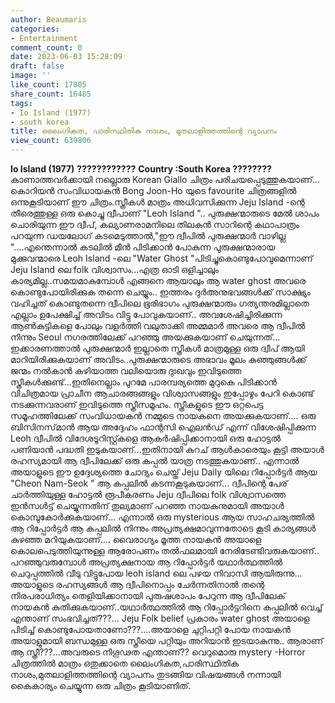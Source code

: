 ```yaml
---
author: Beaumaris
categories:
- Entertainment
comment_count: 0
date: 2023-06-03 15:28:09
draft: false
image: ''
like_count: 17805
share_count: 16485
tags:
- Io Island (1977)
- south korea
title: ലൈംഗികത, പാരിസ്ഥിതിക നാശം, മുതലാളിത്തത്തിന്റെ വ്യാപനം
view_count: 639806
---
```


**Io Island (1977)** **????????????** **Country :South Korea ????????** കാണാത്തവർക്കായി നല്ലൊരു Korean Giallo ചിത്രം പരിചയപ്പെടുത്തുകയാണ്... കൊറിയൻ സംവിധായകൻ Bong Joon-Ho യുടെ favourite ചിത്രങ്ങളിൽ ഒന്നുകൂടിയാണ് ഈ ചിത്രം.സ്ത്രീകൾ മാത്രം അധിവസിക്കുന്ന Jeju Island -ന്റെ തീരെത്തുള്ള ഒരു കൊച്ചു ദ്വീപാണ് "Leoh Island ".. പുരുക്ഷന്മാരുടെ മേൽ ശാപം ചൊരിയുന്ന ഈ ദ്വീപ്, കല്യാണരാമനിലെ തിലകൻ സാറിന്റെ കഥാപാത്രം പറയുന്ന ഡയലോഗ് കടമെടുത്താൽ,"ഈ ദ്വീപിൽ പുരുക്ഷന്മാർ വാഴില്ല "....എന്തെന്നാൽ കടലിൽ മീൻ പിടിക്കാൻ പോകുന്ന പുരുക്ഷന്മാരായ മുക്കുവന്മാരെ Leoh Island -ലെ "Water Ghost "പിടിച്ചുകൊണ്ടുപോവുമെന്നാണ് Jeju Island ലെ folk വിശ്വാസം...എത്ര ഓടി ഒളിച്ചാലും കാര്യമില്ല..സമയമാകുമ്പോൾ എങ്ങനെ ആയാലും ആ water ghost അവരെ കൊണ്ടുപോയിരിക്കുക തന്നെ ചെയ്യും.. ഇത്തരം ദുർഅനുഭവങ്ങൾക്ക് സാക്ഷ്യം വഹിച്ചത് കൊണ്ടുതന്നെ ദ്വീപിലെ ഭൂരിഭാഗം പുരുക്ഷന്മാരും ഗത്യന്തരമില്ലാതെ എല്ലാം ഉപേക്ഷിച്ച് അവിടം വിട്ടു പോവുകയാണ്.. അവശേഷിച്ചിരിക്കുന്ന ആൺകുട്ടികളെ പോലും വളർത്തി വലുതാക്കി അമ്മമാർ അവരെ ആ ദ്വീപിൽ നിന്നും Seoul നഗരത്തിലേക്ക് പറഞ്ഞു അയക്കുകയാണ് ചെയുന്നത്... ഇക്കാരണത്താൽ പുരുക്ഷന്മാർ ഇല്ലാതെ സ്ത്രീകൾ മാത്രമുള്ള ഒരു ദ്വീപ് ആയി മാറിയിരിക്കുകയാണ് അവിടം..പുരുക്ഷന്മാരുടെ അഭാവം മൂലം കുഞ്ഞുങ്ങൾക്ക് ജന്മം നൽകാൻ കഴിയാത്ത വലിയൊരു ദുഃഖവും ഇവിടുത്തെ സ്ത്രീകൾക്കുണ്ട്...ഇതിനെല്ലാം പുറമേ പാരമ്പര്യത്തെ മുറുകെ പിടിക്കാൻ വിചിത്രമായ പ്രാചീന ആചാരങ്ങങ്ങളും വിശ്വാസങ്ങളും ഇപ്പോഴും പേറി കൊണ്ട് നടക്കുന്നവരാണ് ഇവിടുത്തെ സ്ത്രീസമൂഹം. [](https://cdn.boolokam.com/articles/2023/06/mmm.jpg)സ്ത്രീകളുടെ ഈ ഒറ്റപെട്ട സമൂഹത്തിലേക്ക് സംവിധായകൻ നമ്മുടെ നായകനെ അയക്കുകയാണ്.... ഒരു ബിസിനസ്‌മാൻ ആയ അദ്ദേഹം ഫാന്റസി ഐലൻഡ് എന്ന് വിശേഷിപ്പിക്കുന്ന Leoh ദ്വീപിൽ വിദേശടൂറിസ്റ്റ്കളെ ആകർഷിപ്പിക്കാനായി ഒരു ഹോട്ടൽ പണിയാൻ പദ്ധതി ഇടുകയാണ്...ഇതിനായി കുറച് ആൾകാരെയും കൂട്ടി അയാൾ രഹസ്യമായി ആ ദ്വീപിലേക്ക് ഒരു കപ്പൽ യാത്ര നടത്തുകയാണ്.. എന്നാൽ അയാളുടെ ഈ ഉദ്ദേശ്യത്തെ ചോദ്യം ചെയ്ത് Jeju Daily യിലെ റിപ്പോർട്ടർ ആയ "Cheon Nam-Seok " ആ കപ്പലിൽ കടന്നകൂടുകയാണ്... ദ്വീപിന്റെ പേര് ചാർത്തിയുള്ള ഹോട്ടൽ രൂപീകരണം Jeju ദ്വീപിലെ folk വിശ്വാസത്തെ ഇൻസൾട്ട് ചെയ്യുന്നതിന് തുല്യമാണ് പറഞ്ഞ നായകനുമായി അയാൾ കൊമ്പുകോർക്കുകയാണ്... എന്നാൽ ഒരു mysterious ആയ സാഹചര്യത്തിൽ ആ റിപ്പോർട്ടർ ആ കപ്പലിൽ നിന്നും അപ്രത്യക്ഷമാവുന്നതോടെ കൂടി കാര്യങ്ങൾ കുഴഞ്ഞ മറിയുകയാണ്.... വൈരാഗ്യം മൂത്ത നായകൻ അയാളെ കൊലപെടുത്തിയുന്നുള്ള ആരോപണം തൽഫലമായി നേരിടേണ്ടിവരുകയാണ്.. പറഞ്ഞുവരുമ്പോൾ അപ്രത്യക്ഷനായ ആ റിപ്പോർട്ടർ യഥാർത്ഥത്തിൽ ചെറുപ്പത്തിൽ വീടു വിട്ടുപോയ leoh island ലെ പഴയ നിവാസി ആയിരുന്നു... അയാളുടെ രഹസ്യങ്ങൾ ആ ദ്വീപിനൊപ്പം ചേർന്നതിനാൽ തന്റെ നിരപരാധിത്യം തെളിയിക്കാനായി പുരുഷശാപം പേറുന്ന ആ ദ്വീപിലേക് നായകൻ കുതിക്കുകയാണ്..യഥാർത്ഥത്തിൽ ആ റിപ്പോർട്ടറിനെ കപ്പലിൽ വെച്ച് എന്താണ് സംഭവിച്ചത്???... Jeju Folk belief പ്രകാരം water ghost അയാളെ പിടിച്ച് കൊണ്ടുപോയതാണോ???....അയാളെ ചുറ്റിപറ്റി പോയ നായകൻ അയാളുമായി ബന്ധമുള്ള ഒരു സ്ത്രീയെ പറ്റിയും അറിയാൻ ഇടയാകുന്നു.. ആരാണ് ആ സ്ത്രീ???...അവരുടെ നിഗൂഢത എന്താണ്?? വെറുമൊരു mystery -Horror ചിത്രത്തിൽ മാത്രം ഒതുക്കാതെ ലൈംഗികത,പാരിസ്ഥിതിക നാശം,മുതലാളിത്തത്തിന്റെ വ്യാപനം തുടങ്ങിയ വിഷയങ്ങൾ നന്നായി കൈകാര്യം ചെയ്യുന്ന ഒരു ചിത്രം കൂടിയാണിത്.